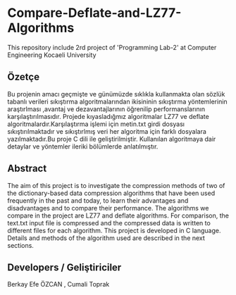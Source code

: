 # Compare-Deflate-and-LZ77-Algorithms
This repository include 2rd project of 'Programming Lab-2' at Computer Engineering Kocaeli University

## Özetçe 
Bu projenin amacı geçmişte ve günümüzde sıklıkla kullanmakta olan sözlük tabanlı verileri sıkıştırma algoritmalarından ikisininin sıkıştırma yöntemlerinin araştırlması ,avantaj ve dezavantajlarının öğrenilip performanslarının karşılaştırılmasıdır. Projede kıyasladığmız algoritmalar LZ77 ve deflate algoritmalardır.Karşılaştırma işlemi için metin.txt girdi dosyası sıkıştırılmaktadır ve sıkıştırlmış veri her algoritma için farklı dosyalara yazılmaktadır.Bu proje C dili ile geliştirilmiştir. Kullanılan algoritmaya dair detaylar ve yöntemler ileriki bölümlerde anlatılmıştır.

## Abstract 
The aim of this project is to investigate the compression methods of two of the dictionary-based data compression algorithms that have been used frequently in the past and today, to learn their advantages and disadvantages and to compare their performance. The algorithms we compare in the project are LZ77 and deflate algorithms. For comparison, the text.txt input file is compressed and the compressed data is written to different files for each algorithm. This project is developed in C language. Details and methods of the algorithm used are described in the next sections.

## Developers / Geliştiriciler 
Berkay Efe ÖZCAN , Cumali Toprak
